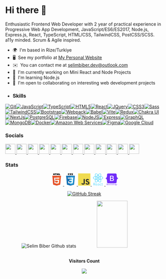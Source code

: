 Hi there 👋
============================
Enthusiastic Frontend Web Developer with 2 year of practical experience in Progressive Web App Development, JavaScript/ES6/ES2017, Node.js, Express.js, React, TypeScript, HTML/CSS, TailwindCSS, PostCSS/SCSS. a11y minded. Scrum & Agile inspired.

*   🌍  I'm based in Rize/Turkiye
*   🖥️  See my portfolio at [My Personal Website](http://selimbiber.dev)
*   ✉️  You can contact me at [selimbiber.dev@outlook.com](mailto:selimbiber.dev@outlook.com)
*   🚀  I'm currently working on Mini React and Node Projects
*   🧠  I'm learning Node.js
*   🤝  I'm open to collaborating on interesting web development projects
*   
  ### Skills 
<p align="left">
<a href="https://git-scm.com/" target="_blank" rel="noreferrer"><img src="https://raw.githubusercontent.com/danielcranney/readme-generator/main/public/icons/skills/git-colored.svg" width="36" height="36" alt="Git" /></a><a href="https://developer.mozilla.org/en-US/docs/Web/JavaScript" target="_blank" rel="noreferrer"><img src="https://raw.githubusercontent.com/danielcranney/readme-generator/main/public/icons/skills/javascript-colored.svg" width="36" height="36" alt="JavaScript" /></a><a href="https://www.typescriptlang.org/" target="_blank" rel="noreferrer"><img src="https://raw.githubusercontent.com/danielcranney/readme-generator/main/public/icons/skills/typescript-colored.svg" width="36" height="36" alt="TypeScript" /></a><a href="https://developer.mozilla.org/en-US/docs/Glossary/HTML5" target="_blank" rel="noreferrer"><img src="https://raw.githubusercontent.com/danielcranney/readme-generator/main/public/icons/skills/html5-colored.svg" width="36" height="36" alt="HTML5" /></a><a href="https://reactjs.org/" target="_blank" rel="noreferrer"><img src="https://raw.githubusercontent.com/danielcranney/readme-generator/main/public/icons/skills/react-colored.svg" width="36" height="36" alt="React" /></a><a href="https://jquery.com/" target="_blank" rel="noreferrer"><img src="https://raw.githubusercontent.com/danielcranney/readme-generator/main/public/icons/skills/jquery-colored.svg" width="36" height="36" alt="JQuery" /></a><a href="https://www.w3.org/TR/CSS/#css" target="_blank" rel="noreferrer"><img src="https://raw.githubusercontent.com/danielcranney/readme-generator/main/public/icons/skills/css3-colored.svg" width="36" height="36" alt="CSS3" /></a><a href="https://sass-lang.com/" target="_blank" rel="noreferrer"><img src="https://raw.githubusercontent.com/danielcranney/readme-generator/main/public/icons/skills/sass-colored.svg" width="36" height="36" alt="Sass" /></a><a href="https://tailwindcss.com/" target="_blank" rel="noreferrer"><img src="https://raw.githubusercontent.com/danielcranney/readme-generator/main/public/icons/skills/tailwindcss-colored.svg" width="36" height="36" alt="TailwindCSS" /></a><a href="https://getbootstrap.com/" target="_blank" rel="noreferrer"><img src="https://raw.githubusercontent.com/danielcranney/readme-generator/main/public/icons/skills/bootstrap-colored.svg" width="36" height="36" alt="Bootstrap" /></a><a href="https://webpack.js.org/" target="_blank" rel="noreferrer"><img src="https://raw.githubusercontent.com/danielcranney/readme-generator/main/public/icons/skills/webpack-colored.svg" width="36" height="36" alt="Webpack" /></a><a href="https://babeljs.io/" target="_blank" rel="noreferrer"><img src="https://raw.githubusercontent.com/danielcranney/readme-generator/main/public/icons/skills/babel-colored.svg" width="36" height="36" alt="Babel" /></a><a href="https://vitejs.dev/" target="_blank" rel="noreferrer"><img src="https://raw.githubusercontent.com/danielcranney/readme-generator/main/public/icons/skills/vite-colored.svg" width="36" height="36" alt="Vite" /></a><a href="https://redux.js.org/" target="_blank" rel="noreferrer"><img src="https://raw.githubusercontent.com/danielcranney/readme-generator/main/public/icons/skills/redux-colored.svg" width="36" height="36" alt="Redux" /></a><a href="https://chakra-ui.com/" target="_blank" rel="noreferrer"><img src="https://raw.githubusercontent.com/danielcranney/readme-generator/main/public/icons/skills/chakra-colored.svg" width="36" height="36" alt="Chakra UI" /></a><a href="https://nextjs.org/docs" target="_blank" rel="noreferrer"><img src="https://raw.githubusercontent.com/danielcranney/readme-generator/main/public/icons/skills/nextjs-colored.svg" width="36" height="36" alt="NextJs" /></a><a href="https://www.postgresql.org/" target="_blank" rel="noreferrer"><img src="https://raw.githubusercontent.com/danielcranney/readme-generator/main/public/icons/skills/postgresql-colored.svg" width="36" height="36" alt="PostgreSQL" /></a><a href="https://firebase.google.com/" target="_blank" rel="noreferrer"><img src="https://raw.githubusercontent.com/danielcranney/readme-generator/main/public/icons/skills/firebase-colored.svg" width="36" height="36" alt="Firebase" /></a><a href="https://nodejs.org/en/" target="_blank" rel="noreferrer"><img src="https://raw.githubusercontent.com/danielcranney/readme-generator/main/public/icons/skills/nodejs-colored.svg" width="36" height="36" alt="NodeJS" /></a><a href="https://expressjs.com/" target="_blank" rel="noreferrer"><img src="https://raw.githubusercontent.com/danielcranney/readme-generator/main/public/icons/skills/express-colored.svg" width="36" height="36" alt="Express" /></a><a href="https://graphql.org/" target="_blank" rel="noreferrer"><img src="https://raw.githubusercontent.com/danielcranney/readme-generator/main/public/icons/skills/graphql-colored.svg" width="36" height="36" alt="GraphQL" /></a><a href="https://www.mongodb.com/" target="_blank" rel="noreferrer"><img src="https://raw.githubusercontent.com/danielcranney/readme-generator/main/public/icons/skills/mongodb-colored.svg" width="36" height="36" alt="MongoDB" /></a><a href="https://www.docker.com/" target="_blank" rel="noreferrer"><img src="https://raw.githubusercontent.com/danielcranney/readme-generator/main/public/icons/skills/docker-colored.svg" width="36" height="36" alt="Docker" /></a><a href="https://aws.amazon.com" target="_blank" rel="noreferrer"><img src="https://raw.githubusercontent.com/danielcranney/readme-generator/main/public/icons/skills/aws-colored.svg" width="36" height="36" alt="Amazon Web Services" /></a><a href="https://www.figma.com/" target="_blank" rel="noreferrer"><img src="https://raw.githubusercontent.com/danielcranney/readme-generator/main/public/icons/skills/figma-colored.svg" width="36" height="36" alt="Figma" /></a><a href="https://cloud.google.com/" target="_blank" rel="noreferrer"><img src="https://raw.githubusercontent.com/danielcranney/readme-generator/main/public/icons/skills/googlecloud-colored.svg" width="36" height="36" alt="Google Cloud" /></a></p>

  ### Socials     

  <p align="left">
    <a href="https://www.behance.com/selimbiber" target="_blank" rel="noreferrer">
      <picture>
        <img src="https://raw.githubusercontent.com/danielcranney/readme-generator/main/public/icons/socials/behance.svg" width="32" height="32" />
      </picture>
    </a>
    <a href="https://www.codepen.io/selimbiber" target="_blank" rel="noreferrer">
      <picture>
        <source media="(prefers-color-scheme: dark)" srcset="https://raw.githubusercontent.com/danielcranney/readme-generator/main/public/icons/socials/codepen-dark.svg" />
        <source media="(prefers-color-scheme: light)" srcset="https://raw.githubusercontent.com/danielcranney/readme-generator/main/public/icons/socials/codepen.svg" />
        <img src="https://raw.githubusercontent.com/danielcranney/readme-generator/main/public/icons/socials/codepen.svg" width="32" height="32" />
      </picture>
    </a>
    <a href="https://codesandbox.io/u/selimbiber" target="_blank" rel="noreferrer">
      <picture>
        <source media="(prefers-color-scheme: dark)" srcset="https://raw.githubusercontent.com/danielcranney/readme-generator/main/public/icons/socials/codesandbox-dark.svg" />
        <source media="(prefers-color-scheme: light)" srcset="https://raw.githubusercontent.com/danielcranney/readme-generator/main/public/icons/socials/codesandbox.svg" />
        <img src="https://raw.githubusercontent.com/danielcranney/readme-generator/main/public/icons/socials/codesandbox.svg" width="32" height="32" />
      </picture>
    </a>
    <a href="https://www.dev.to/selimbiber" target="_blank" rel="noreferrer">
      <picture>
        <source media="(prefers-color-scheme: dark)" srcset="https://raw.githubusercontent.com/danielcranney/readme-generator/main/public/icons/socials/devdotto-dark.svg" />
        <source media="(prefers-color-scheme: light)" srcset="https://raw.githubusercontent.com/danielcranney/readme-generator/main/public/icons/socials/devdotto.svg" />
        <img src="https://raw.githubusercontent.com/danielcranney/readme-generator/main/public/icons/socials/devdotto.svg" width="32" height="32" />
      </picture>
    </a>
    <a href="https://www.dribbble.com/selimbiber" target="_blank" rel="noreferrer">
      <picture>
        <img src="https://raw.githubusercontent.com/danielcranney/readme-generator/main/public/icons/socials/dribbble.svg" width="32" height="32" />
      </picture>
    </a>
    <a href="https://www.github.com/selimbiber" target="_blank" rel="noreferrer">
      <picture>
        <source media="(prefers-color-scheme: dark)" srcset="https://raw.githubusercontent.com/danielcranney/readme-generator/main/public/icons/socials/github-dark.svg" />
        <source media="(prefers-color-scheme: light)" srcset="https://raw.githubusercontent.com/danielcranney/readme-generator/main/public/icons/socials/github.svg" />
        <img src="https://raw.githubusercontent.com/danielcranney/readme-generator/main/public/icons/socials/github.svg" width="32" height="32" />
      </picture>
    </a>
    <a href="https://selimbiber.hashnode.dev" target="_blank" rel="noreferrer">
      <picture>
        <img src="https://raw.githubusercontent.com/danielcranney/readme-generator/main/public/icons/socials/hashnode.svg" width="32" height="32" />
      </picture>
    </a>
    <a href="https://www.linkedin.com/in/selim-biber" target="_blank" rel="noreferrer">
      <picture>
        <source media="(prefers-color-scheme: dark)" srcset="https://raw.githubusercontent.com/danielcranney/readme-generator/main/public/icons/socials/linkedin-dark.svg" />
        <source media="(prefers-color-scheme: light)" srcset="https://raw.githubusercontent.com/danielcranney/readme-generator/main/public/icons/socials/linkedin.svg" />
        <img src="https://raw.githubusercontent.com/danielcranney/readme-generator/main/public/icons/socials/linkedin.svg" width="32" height="32" />
      </picture>
    </a>
    <a href="https://www.polywork.com/selimbiber" target="_blank" rel="noreferrer">
      <picture>
        <img src="https://raw.githubusercontent.com/danielcranney/readme-generator/main/public/icons/socials/polywork.svg" width="32" height="32" />
      </picture>
    </a>
    <a href="http://www.medium.com/selimbiber" target="_blank" rel="noreferrer">
      <picture>
        <source media="(prefers-color-scheme: dark)" srcset="https://raw.githubusercontent.com/danielcranney/readme-generator/main/public/icons/socials/medium-dark.svg" />
        <source media="(prefers-color-scheme: light)" srcset="https://raw.githubusercontent.com/danielcranney/readme-generator/main/public/icons/socials/medium.svg" />
        <img src="https://raw.githubusercontent.com/danielcranney/readme-generator/main/public/icons/socials/medium.svg" width="32" height="32" />
      </picture>
    </a>
    <a href="https://www.stackoverflow.com/users/selimbiber" target="_blank" rel="noreferrer">
      <picture>
        <img src="https://raw.githubusercontent.com/danielcranney/readme-generator/main/public/icons/socials/stackoverflow.svg" width="32" height="32" />
      </picture>
    </a>
    <a href="https://www.x.com/slmbbr" target="_blank" rel="noreferrer">
      <picture>
        <source media="(prefers-color-scheme: dark)" srcset="https://raw.githubusercontent.com/danielcranney/readme-generator/main/public/icons/socials/twitter-dark.svg" />
        <source media="(prefers-color-scheme: light)" srcset="https://raw.githubusercontent.com/danielcranney/readme-generator/main/public/icons/socials/twitter.svg" />
        <img src="https://raw.githubusercontent.com/danielcranney/readme-generator/main/public/icons/socials/twitter.svg" width="32" height="32" />
      </picture>
    </a>
  </p>
      
  ### <b>Stats</b>
  
  <p align="center"> <a href="https://www.w3.org/html/" target="_blank" rel="noreferrer"> <img src="https://raw.githubusercontent.com/devicons/devicon/master/icons/html5/html5-original-wordmark.svg" alt="html5" width="40" height="40"/> </a><a href="https://www.w3schools.com/css/" target="_blank" rel="noreferrer"> <img src="https://raw.githubusercontent.com/devicons/devicon/master/icons/css3/css3-original-wordmark.svg" alt="css3" width="40" height="40"/> </a>  <a href="https://developer.mozilla.org/en-US/docs/Web/JavaScript" target="_blank" rel="noreferrer"> <img src="https://raw.githubusercontent.com/devicons/devicon/master/icons/javascript/javascript-original.svg" alt="javascript" width="40" height="40"/> </a> <a href="https://reactjs.org/" target="_blank" rel="noreferrer"> <img src="https://raw.githubusercontent.com/devicons/devicon/master/icons/react/react-original-wordmark.svg" alt="react" width="40" height="40"/> </a> <a href="https://getbootstrap.com" target="_blank" rel="noreferrer"> <img src="https://raw.githubusercontent.com/devicons/devicon/master/icons/bootstrap/bootstrap-plain-wordmark.svg" alt="bootstrap" width="40" height="40"/> </a>  </p>

<div align="center">

[![GitHub Streak](https://github-readme-streak-stats.herokuapp.com?user=selimbiber&theme=vision-friendly-dark)](https://git.io/streak-stats)

<div>  
  <img width="49%" height="150px" src="https://github-readme-stats.vercel.app/api?username=selimbiber&show_icons=true&count_private=false&hide_border=true&title_color=9932CC&icon_color=9932CC&text_color=c9d1d9&bg_color=0d1117" alt="Selim Biber Github stats" /> 
  <img width="44%" height="150px" src="https://github-readme-stats.vercel.app/api/top-langs/?username=selimbiber&layout=compact&hide_border=true&title_color=9932CC&text_color=EE82EE&bg_color=0d1117" />
  </div>
</div>

<div align="center">
<br><p align="centre"><b>Visitors Count</b></p>  
<p align="center"><img align="center" src="https://profile-counter.glitch.me/{selimbiber}/count.svg" /></p> 
<br>
</div>
